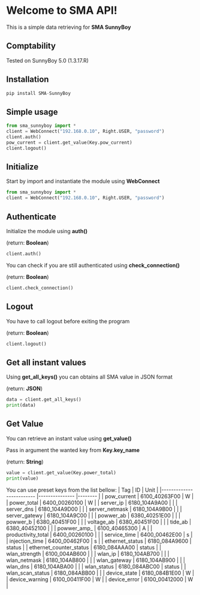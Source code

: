 # Welcome to SMA API!

This is a simple data retrieving for **SMA SunnyBoy**

## Comptability
Tested on SunnyBoy 5.0 (1.3.17.R)

## Installation
```py
pip install SMA-SunnyBoy
```

## Simple usage

```py
from sma_sunnyboy import *
client = WebConnect("192.168.0.10", Right.USER, "password")
client.auth()
pow_current = client.get_value(Key.pow_current)
client.logout()
```

## Initialize
Start by import and instantiate the module using **WebConnect**

```py
from sma_sunnyboy import *
client = WebConnect("192.168.0.10", Right.USER, "password")
```

## Authenticate
Initialize the module using **auth()**

(return: **Boolean**)
```py
client.auth()
```

You can check if you are still authenticated using **check_connection()**

(return: **Boolean**)
```py
client.check_connection()
```

## Logout
You have to call logout before exiting the program

(return: **Boolean**)
```py
client.logout()
```

## Get all instant values
Using **get_all_keys()** you can obtains all SMA value in JSON format

(return: **JSON**)

```py
data = client.get_all_keys()
print(data)
```

## Get Value
You can retrieve an instant value using **get_value()**

Pass in argument the wanted key from **Key.key_name**

(return: **String**)

```py
value = client.get_value(Key.power_total)
print(value)
```

You can use preset keys from the list bellow:
| Tag                     	| ID            	| Unit   	|
|-------------------------	|---------------	|--------	|
| pow_current             	| 6100_40263F00 	| W      	|
| power_total             	| 6400_00260100 	| W      	|
| server_ip               	| 6180_104A9A00 	|        	|
| server_dns              	| 6180_104A9D00 	|        	|
| server_netmask          	| 6180_104A9B00 	|        	|
| server_gatewy           	| 6180_104A9C00 	|        	|
| powwer_ab               	| 6380_40251E00 	|        	|
| powwer_b                	| 6380_40451F00 	|        	|
| voltage_ab              	| 6380_40451F00 	|        	|
| tide_ab                 	| 6380_40452100 	|        	|
| powwer_amp_             	| 6100_40465300 	| A      	|
| productivity_total      	| 6400_00260100 	|        	|
| service_time            	| 6400_00462E00 	| s      	|
| injection_time          	| 6400_00462F00 	| s      	|
| ethernet_status         	| 6180_084A9600 	| status 	|
| ethernet_counter_status 	| 6180_084AAA00 	| status 	|
| wlan_strength           	| 6100_004AB600 	|        	|
| wlan_ip                 	| 6180_104AB700 	|        	|
| wlan_netmask            	| 6180_104AB800 	|        	|
| wlan_gateway            	| 6180_104AB900 	|        	|
| wlan_dns                	| 6180_104ABA00 	|        	|
| wlan_status             	| 6180_084ABC00 	| status 	|
| wlan_scan_status        	| 6180_084ABB00 	|        	|
| device_state            	| 6180_084B1E00 	| W      	|
| device_warning          	| 6100_00411F00 	| W      	|
| device_error            	| 6100_00412000 	| W      	|
